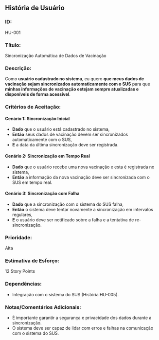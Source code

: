 ## **História de Usuário**


### **ID:** 
HU-001


### **Título:** 
Sincronização Automática de Dados de Vacinação


### **Descrição:** 
Como **usuário cadastrado no sistema**, eu quero **que meus dados de vacinação sejam sincronizados automaticamente com o SUS** para que **minhas informações de vacinação estejam sempre atualizadas e disponíveis de forma acessível**.


### **Critérios de Aceitação:**


#### Cenário 1: Sincronização Inicial
- **Dado** que o usuário está cadastrado no sistema,
- **Então** seus dados de vacinação devem ser sincronizados automaticamente com o SUS,
- **E** a data da última sincronização deve ser registrada.


#### Cenário 2: Sincronização em Tempo Real
- **Dado** que o usuário recebe uma nova vacinação e esta é registrada no sistema,
- **Então** a informação da nova vacinação deve ser sincronizada com o SUS em tempo real.


#### Cenário 3: Sincronização com Falha
- **Dado** que a sincronização com o sistema do SUS falha,
- **Então** o sistema deve tentar novamente a sincronização em intervalos regulares,
- **E** o usuário deve ser notificado sobre a falha e a tentativa de re-sincronização.


### **Prioridade:** 
Alta


### **Estimativa de Esforço:** 
12 Story Points


### **Dependências:** 
- Integração com o sistema do SUS (História HU-005).


### **Notas/Comentários Adicionais:**
- É importante garantir a segurança e privacidade dos dados durante a sincronização.
- O sistema deve ser capaz de lidar com erros e falhas na comunicação com o sistema do SUS.